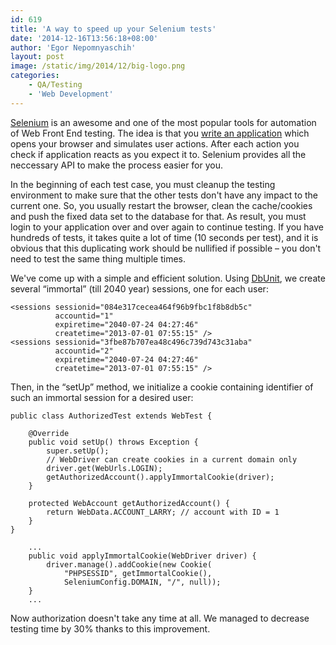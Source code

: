```yaml
---
id: 619
title: 'A way to speed up your Selenium tests'
date: '2014-12-16T13:56:18+08:00'
author: 'Egor Nepomnyaschih'
layout: post
image: /static/img/2014/12/big-logo.png
categories:
    - QA/Testing
    - 'Web Development'
---
```


[Selenium](http://www.seleniumhq.org/) is an awesome and one of the most popular tools for automation of
Web Front End testing. The idea is that you [write an application](https://www.issart.com/en/services/details/service/web-development) which opens your browser and simulates user actions.
After each action you check if application reacts as you expect it to. Selenium provides all the neccessary API to
make the process easier for you.

In the beginning of each test case, you must cleanup the testing environment to make sure that the other tests don't
have any impact to the current one. So, you usually restart the browser, clean the cache/cookies and push the
fixed data set to the database for that. As result, you must login to your application over and over again to continue
testing. If you have hundreds of tests, it takes quite a lot of time (10 seconds per test), and it is obvious that this
duplicating work should be nullified if possible – you don't need to test the same thing multiple times.

We've come up with a simple and efficient solution. Using [DbUnit](http://dbunit.sourceforge.net/),
we create several “immortal” (till 2040 year) sessions, one for each user:

```
<sessions sessionid="084e317cecea464f96b9fbc1f8b8db5c" 
          accountid="1" 
          expiretime="2040-07-24 04:27:46" 
          createtime="2013-07-01 07:55:15" />
<sessions sessionid="3fbe87b707ea48c496c739d743c31aba" 
          accountid="2" 
          expiretime="2040-07-24 04:27:46" 
          createtime="2013-07-01 07:55:15" />
```

Then, in the “setUp” method, we initialize a cookie containing identifier of such an immortal session for a desired
user:

```
public class AuthorizedTest extends WebTest {

    @Override
    public void setUp() throws Exception {
        super.setUp();
        // WebDriver can create cookies in a current domain only
        driver.get(WebUrls.LOGIN);
        getAuthorizedAccount().applyImmortalCookie(driver);
    }

    protected WebAccount getAuthorizedAccount() {
        return WebData.ACCOUNT_LARRY; // account with ID = 1
    }
}

    ...
    public void applyImmortalCookie(WebDriver driver) {
        driver.manage().addCookie(new Cookie(
            "PHPSESSID", getImmortalCookie(),
            SeleniumConfig.DOMAIN, "/", null));
    }
    ...
```

Now authorization doesn't take any time at all. We managed to decrease testing time by 30% thanks to this improvement.